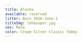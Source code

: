 ```yaml
---
title: Alesha
available: reserved
litter: Born 2016-June-1
titleImg: lehasuper.jpg
sex: Male
color: Cream Silver Classic Tabby
---
```

